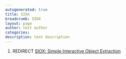```yaml
---
autogenerated: true
title: SIOX
breadcrumb: SIOX
layout: page
author: test author
categories: 
description: test description
---
```


1.  REDIRECT [SIOX: Simple Interactive Object Extraction](SIOX__Simple_Interactive_Object_Extraction "wikilink")

